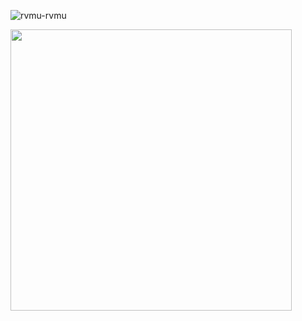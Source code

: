 <p align="left"> <img src="blob:https://imgur.com/56666f92-a2b2-4bc0-97f7-c47e5d7ebaf5" alt="rvmu-rvmu" /> </p>
<img style="height: 450px; weight: 150px" src="[https://i.imgur.com/GcyuwL6.jpeg](https://imgur.com/a/Ou7gXfU)">
